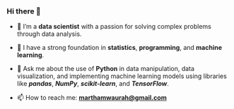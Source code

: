 ### Hi there 👋

- 🔭 I’m a **data scientist** with a passion for solving complex problems through data analysis.

- 🌱 I have a strong foundation in **statistics**, **programming**, and **machine learning**.

- 💬 Ask me about the use of **Python** in data manipulation, data visualization, and implementing machine learning models using libraries like **_pandas_**, **_NumPy_**, **_scikit-learn_**, and **_TensorFlow_**.

- 📫 How to reach me: **marthamwaurah@gmail.com**

<!--
**mwaurahmn/mwaurahmn** is a ✨ _special_ ✨ repository because its `README.md` (this file) appears on your GitHub profile.

Here are some ideas to get you started:

- 🔭 I’m currently working on ...
- 🌱 I’m currently learning ...
- 👯 I’m looking to collaborate on ...
- 🤔 I’m looking for help with ...
- 💬 Ask me about ...
- 📫 How to reach me: ...
- 😄 Pronouns: ...
- ⚡ Fun fact: ...
-->
